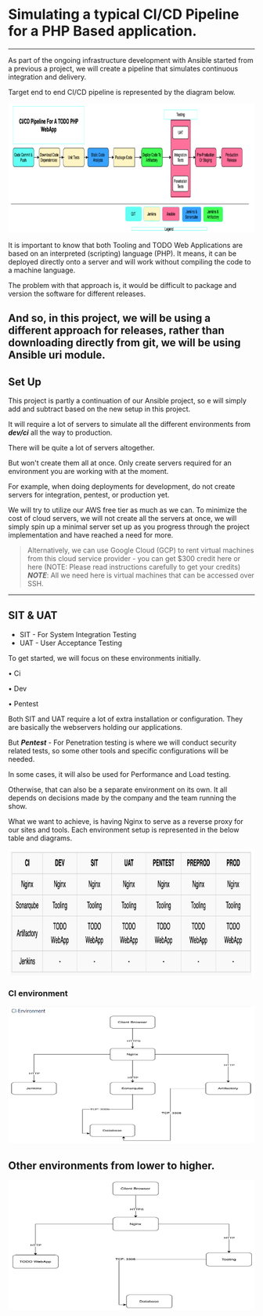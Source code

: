 # Simulating a typical CI/CD Pipeline for a PHP Based application.
---

As part of the ongoing infrastructure development with Ansible started from a previous a project, we will create a pipeline that simulates continuous integration and delivery. 

Target end to end CI/CD pipeline is represented by the diagram below. 

![1](images/2.png)

It is important to know that both Tooling and TODO Web Applications are based on an interpreted (scripting) language (PHP). 
It means, it can be deployed directly onto a server and will work without compiling the code to a machine language.

The problem with that approach is, it would be difficult to package and version the software for different releases. 

And so, in this project, we will be using a different approach for releases, rather than downloading directly from git, we will be using Ansible uri module.
---

## Set Up

This project is partly a continuation of our Ansible project, so e will simply add and subtract based on the new setup in this project. 

It will require a lot of servers to simulate all the different environments from ***dev/ci*** all the way to production. 

There will be quite a lot of servers altogether.

But won't create them all at once. Only create servers required for an environment you are working with at the moment.

For example, when doing deployments for development, do not create servers for integration, pentest, or production yet.

We will try to utilize our AWS free tier as much as we can. To minimize the cost of cloud servers, we will not create all the servers at once, we will simply spin up a minimal server set up as you progress through the project implementation and have reached a need for more. 

> Alternatively, we can use Google Cloud (GCP) to rent virtual machines from this cloud service provider - you can get $300 credit here or here (NOTE: Please read instructions carefully to get your credits)  ***NOTE***: All we need here is virtual machines that can be accessed over SSH.
---

## SIT & UAT

* SIT - For System Integration Testing 
* UAT - User Acceptance Testing 

To get started, we will focus on these environments initially.

• Ci 

• Dev

• Pentest

Both SIT and UAT require a lot of extra installation or configuration. They are basically the webservers holding our applications. 

But ***Pentest*** - For Penetration testing is where we will conduct security related tests, so some other tools and specific configurations will be needed. 

In some cases, it will also be used for Performance and Load testing. 

Otherwise, that can also be a separate environment on its own. It all depends on decisions made by the company and the team running the show.

What we want to achieve, is having Nginx to serve as a reverse proxy for our sites and tools. Each environment setup is represented in the below table and diagrams.

![2](images/4.png)

### CI environment

![4](images/5.png)

## Other environments from lower to higher.

![3](images/6.png)
